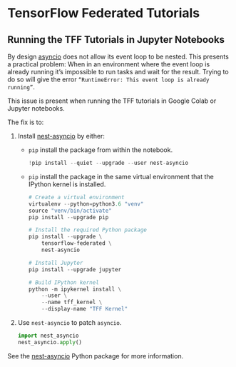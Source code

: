 # TensorFlow Federated Tutorials

## Running the TFF Tutorials in Jupyter Notebooks

By design [asyncio](https://docs.python.org/3/library/asyncio.html) does not
allow its event loop to be nested. This presents a practical problem: When in an
environment where the event loop is already running it’s impossible to run tasks
and wait for the result. Trying to do so will give the error `“RuntimeError:
This event loop is already running”`.

This issue is present when running the TFF tutorials in Google Colab or Jupyter
notebooks.

The fix is to:

1.  Install [nest-asyncio](https://pypi.org/project/nest-asyncio/) by either:

    *   `pip` install the package from within the notebook.

        ```python
        !pip install --quiet --upgrade --user nest-asyncio
        ```

    *   `pip` install the package in the same virtual environment that the
        IPython kernel is installed.

        ```python
        # Create a virtual environment
        virtualenv --python=python3.6 "venv"
        source "venv/bin/activate"
        pip install --upgrade pip

        # Install the required Python package
        pip install --upgrade \
            tensorflow-federated \
            nest-asyncio

        # Install Jupyter
        pip install --upgrade jupyter

        # Build IPython kernel
        python -m ipykernel install \
            --user \
            --name tff_kernel \
            --display-name "TFF Kernel"
        ```

1.  Use `nest-asyncio` to patch `asyncio`.

    ```python
    import nest_asyncio
    nest_asyncio.apply()
    ```

See the [nest-asyncio](https://pypi.org/project/nest-asyncio/) Python package
for more information.
